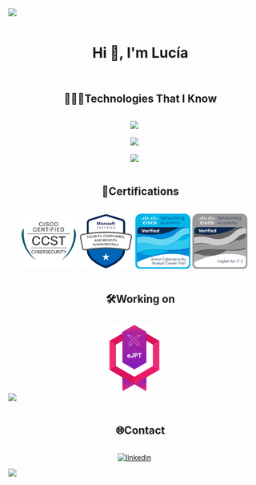 <!--divisor-->
<img src="https://user-images.githubusercontent.com/73097560/115834477-dbab4500-a447-11eb-908a-139a6edaec5c.gif">

<!--TITULO-->
<div id="user-content-toc">
  <ul align="center">
    <summary><h1 style="display: inline-block">Hi 👋, I'm Lucía</h1></summary>
  </ul>
</div>


<!--SOBRE MI-->


<!--TECNGOLOGÍAS-->
<div id="user-content-toc">
  <ul align="center">
    <summary><h2 style="display: inline-block">👩🏽‍💻Technologies That I Know</h2></summary>
  </ul>
</div>
<!--Programming Languages-->
<p align="center">
  <a href="https://skillicons.dev">
    <img src="https://skillicons.dev/icons?i=vue,bash,py,c,cs,css,java,html,dotnet,nodejs&perline=14" />
  </a>
</p>
<!-- OS & DB -->
<p align="center">
  <a href="https://skillicons.dev">
    <img src="https://skillicons.dev/icons?i=linux,kali,debian,ubuntu,windows,mysql,mongodb&perline=14" />
  </a>
</p>
<!--Herramientas-->
<p align="center">
  <a href="https://skillicons.dev">
    <img src="https://skillicons.dev/icons?i=figma,eclipse,github,notion,obsidian,postman,vim,visualstudio,vscode&perline=14" />
  </a>
</p>


<!--CERTIFICACIONES-->
<div id="user-content-toc">
  <ul align="center">
    <summary><h2 style="display: inline-block">🏅Certifications</h2></summary>
  </ul>
</div>
<!--Logos-->
<p align="center">
<div align="center">
  <!--Logos-->
<p align="center">
  <img src="assets/cerT_CCST.png" alt="ccst" width="110" />
  <img src="assets/cert_Microsoft.png" alt="sc900" width="110" />
  <img src="assets/cert_CyberJun_cisco.png" alt="cyberjunior" width="110" />
  <img src="assets/cert_EngForIT_cisco.png" alt="engforit" width="110" />
</p>
</div>
</p>

<div id="user-content-toc">
  <ul align="center">
    <summary><h2 style="display: inline-block">🛠️Working on</h2></summary>
  </ul>
</div>
<!--Logos-->
<div align="center">
  <img src="assets/cert_ejpt.svg" alt="ejpt" width="100"> 
</div>
<img src="https://skillicons.dev/icons?i=c&perline=14" />


<!-- CONTACTO -->
<div id="user-content-toc">
  <ul align="center">
    <summary><h2 style="display: inline-block">🌐Contact</h2></summary>
  </ul>
</div>

<!--icons and links-->
<p align="center">
<a href="https://www.linkedin.com/in/luciarubiohernandez/" target="blank"><img align="center" src="https://user-images.githubusercontent.com/88904952/234979284-68c11d7f-1acc-4f0c-ac78-044e1037d7b0.png" alt="linkedin" height="50" width="50" /></a>
</p>



<!--divisor-->
<img src="https://user-images.githubusercontent.com/73097560/115834477-dbab4500-a447-11eb-908a-139a6edaec5c.gif">

